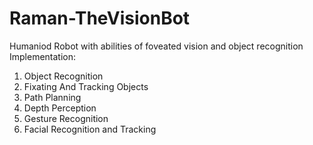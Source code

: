 # Raman-TheVisionBot
Humaniod Robot with abilities of foveated vision and object recognition
Implementation:
1) Object Recognition
2) Fixating And Tracking Objects
3) Path Planning
4) Depth Perception
5) Gesture Recognition
6) Facial Recognition and Tracking